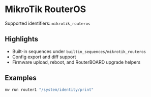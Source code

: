 # MikroTik RouterOS

Supported identifiers: `mikrotik_routeros`

## Highlights

- Built-in sequences under `builtin_sequences/mikrotik_routeros`
- Config export and diff support
- Firmware upload, reboot, and RouterBOARD upgrade helpers

## Examples

```bash
nw run router1 "/system/identity/print"
```
